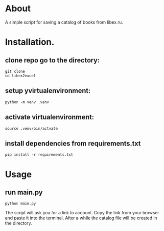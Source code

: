 # About
A simple script for saving a catalog of books from libex.ru.
# Installation.
## clone repo go to the directory:
```
git clone
cd libex2excel
```
## setup yvirtualenvironment:
```
python -m venv .venv
```
## activate virtualenvironment:
```
source .venv/bin/actvate
```
## install dependencies from requirements.txt
```
pip install -r requirements.txt
```
# Usage
## run main.py
```
python main.py
```
The script will ask you for a link to account. Copy the link from your browser and paste it into the terminal. After a while the catalog file will be created in the directory.
